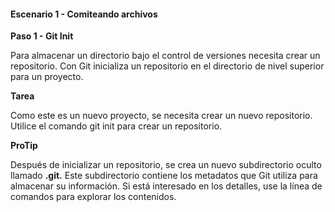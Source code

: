 #### Escenario 1 - Comiteando archivos
**Paso 1 - Git Init**

Para almacenar un directorio bajo el control de versiones necesita crear un repositorio. Con Git inicializa un repositorio en el directorio de nivel superior para un proyecto.

**Tarea**

Como este es un nuevo proyecto, se necesita crear un nuevo repositorio. Utilice el comando git init para crear un repositorio.

**ProTip**

Después de inicializar un repositorio, se crea un nuevo subdirectorio oculto llamado **.git.** Este subdirectorio contiene los metadatos que Git utiliza para almacenar su información. Si está interesado en los detalles, use la línea de comandos para explorar los contenidos.

